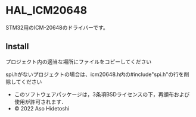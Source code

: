 # HAL_ICM20648

STM32用のICM-20648のドライバーです。

## Install
プロジェクト内の適当な場所にファイルをコピーしてください

spi.hがないプロジェクトの場合は、icm20648.h内の#include"spi.h"の行を削除してください

- このソフトウェアパッケージは，3条項BSDライセンスの下，再頒布および使用が許可されます．
- © 2022 Aso Hidetoshi
